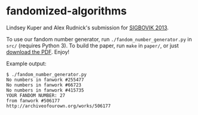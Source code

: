 fandomized-algorithms
=====================

Lindsey Kuper and Alex Rudnick's submission for [SIGBOVIK
2013](http://www.sigbovik.org/2013/).

To use our fandom number generator, run `./fandom_number_generator.py`
in `src/` (requires Python 3).  To build the paper, run `make` in
`paper/`, or just [download the
PDF](https://github.com/lkuper/fandomized-algorithms/blob/master/paper/fandomized.pdf).
Enjoy!

Example output:

```
$ ./fandom_number_generator.py 
No numbers in fanwork #255477
No numbers in fanwork #66723
No numbers in fanwork #415735
YOUR FANDOM NUMBER: 27
from fanwork #506177
http://archiveofourown.org/works/506177
```
